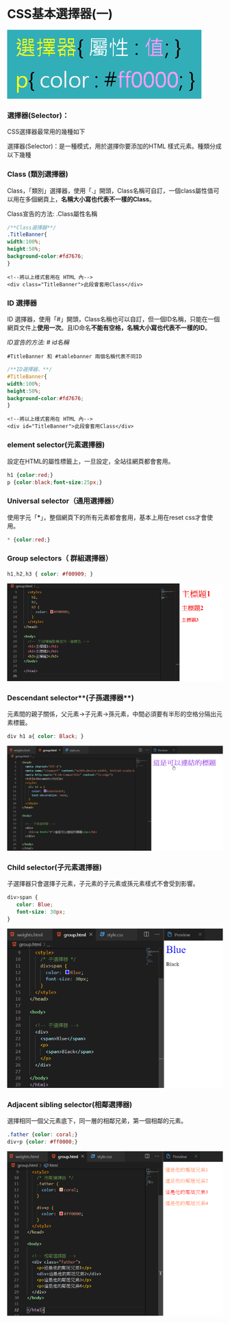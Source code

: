 # CSS基本選擇器\(一\)

![](../.gitbook/assets/image%20%286%29.png)

### 選擇器\(Selector\)：

CSS選擇器最常用的幾種如下

選擇器\(Selector\)：是一種模式，用於選擇你要添加的HTML 樣式元素。種類分成以下幾種

### Class \(類別選擇器\)

Class，「類別」選擇器，使用「.」開頭，Class名稱可自訂，一個class屬性值可以用在多個網頁上，**名稱大小寫也代表不一樣的Class**。

Class宣告的方法:  .Class屬性名稱

```css
/**Class選擇器**/
.TitleBanner{
width:100%;
height:50%;
background-color:#fd7676;
}
```

```markup
<!--將以上樣式套用在 HTML 內-->
<div class="TitleBanner">此段會套用Class</div>
```

### ID 選擇器

ID 選擇器，使用「\#」開頭，Class名稱也可以自訂，但一個ID名稱，只能在一個網頁文件上**使用一次**。且ID命名**不能有空格，名稱大小寫也代表不一樣的ID**。

_ID宣告的方法: \# id名稱_

```markup
#TitleBanner 和 #tablebanner 兩個名稱代表不同ID
```

```css
/**ID選擇器，**/
#TitleBanner{
width:100%;
height:50%;
background-color:#fd7676;
}
```

```markup
<!--將以上樣式套用在 HTML 內-->
<div id="TitleBanner">此段會套用Class</div>
```

### element selector\(元素選擇器\)

設定在HTML的屬性標籤上，一旦設定，全站往網頁都會套用。

```css
h1 {color:red;}
p {color:black;font-size:25px;}
```

### Universal selector（通用選擇器）

使用字元「**\***」，整個網頁下的所有元素都會套用，基本上用在reset css才會使用。

```css
* {color:red;}
```

### Group selectors（ **群組選擇器**）

```css
h1,h2,h3 { color: #f00909; }
```

![](../.gitbook/assets/image%20%2810%29.png)

###  Descendant selector**\(子孫選擇器**\)

元素間的親子關係，父元素→子元素→孫元素，中間必須要有半形的空格分隔出元素標籤。

```css
div h1 a{ color: Black; } 
```

![](../.gitbook/assets/image%20%2827%29.png)

### Child selector\(子元素選擇器\)

子選擇器只會選擇子元素，子元素的子元素或孫元素樣式不會受到影響。

```css
div>span {
   color: Blue;
   font-size: 30px;
}
```

![](../.gitbook/assets/image.png)

###  Adjacent sibling selector\(**相鄰選擇器\)**

選擇相同一個父元素底下，同一層的相鄰兄弟，第一個相鄰的元素。

```css
.father {color: coral;}
div+p {color: #ff0000;}
```

![](../.gitbook/assets/image%20%2814%29.png)

